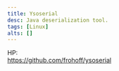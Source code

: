 ```yaml
---
title: Ysoserial
desc: Java deserialization tool.
tags: [Linux]
alts: []
---
```


HP:  
<a href="https://github.com/frohoff/ysoserial" target="_blank" rel="noopener noreferrer">
    https://github.com/frohoff/ysoserial
</a>
